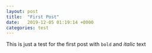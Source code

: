 ```yaml
---
layout: post
title:  "First Post"
date:   2019-12-05 01:19:14 +0000
categories: test
---
```

This is just a test for the first post with `bold` and _italic_ text


